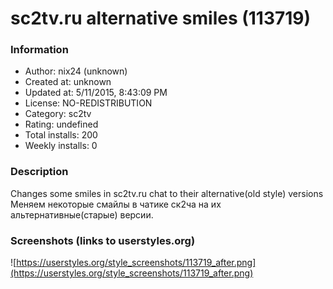 # sc2tv.ru alternative smiles (113719)

### Information
- Author: nix24 (unknown)
- Created at: unknown
- Updated at: 5/11/2015, 8:43:09 PM
- License: NO-REDISTRIBUTION
- Category: sc2tv
- Rating: undefined
- Total installs: 200
- Weekly installs: 0


### Description
Changes some smiles in sc2tv.ru chat to their alternative(old style) versions
Меняем некоторые смайлы в чатике ск2ча на их альтернативные(старые) версии.


### Screenshots (links to userstyles.org)
![https://userstyles.org/style_screenshots/113719_after.png](https://userstyles.org/style_screenshots/113719_after.png)


